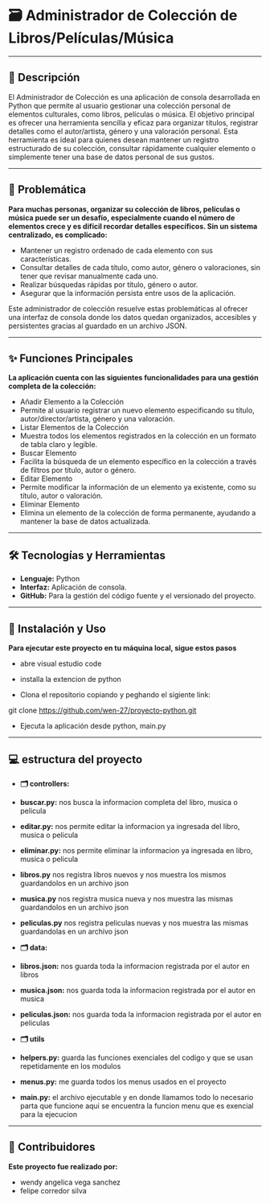 # 🗃 Administrador de Colección de Libros/Películas/Música

---

## 📝 Descripción

El Administrador de Colección es una aplicación de consola desarrollada en Python que permite al usuario gestionar una colección personal de elementos culturales, como libros, películas o música. El objetivo principal es ofrecer una herramienta sencilla y eficaz para organizar títulos, registrar detalles como el autor/artista, género y una valoración personal.
Esta herramienta es ideal para quienes desean mantener un registro estructurado de su colección, consultar rápidamente cualquier elemento o simplemente tener una base de datos personal de sus gustos.

---

## 🎯 Problemática 

**Para muchas personas, organizar su colección de libros, películas o música puede ser un desafío, especialmente cuando el número de elementos crece y es difícil recordar detalles específicos. Sin un sistema centralizado, es complicado:**

- Mantener un registro ordenado de cada elemento con sus características.
- Consultar detalles de cada título, como autor, género o valoraciones, sin tener que revisar manualmente cada uno.
- Realizar búsquedas rápidas por título, género o autor.
- Asegurar que la información persista entre usos de la aplicación.

Este administrador de colección resuelve estas problemáticas al ofrecer una interfaz de consola donde los datos quedan organizados, accesibles y persistentes gracias al guardado en un archivo JSON.

---

## ✨ Funciones Principales

**La aplicación cuenta con las siguientes funcionalidades para una gestión completa de la colección:**

- Añadir Elemento a la Colección
- Permite al usuario registrar un nuevo elemento especificando su título, autor/director/artista, género y una valoración.
- Listar Elementos de la Colección
- Muestra todos los elementos registrados en la colección en un formato de tabla claro y legible.
- Buscar Elemento
- Facilita la búsqueda de un elemento específico en la colección a través de filtros por título, autor o género.
- Editar Elemento
- Permite modificar la información de un elemento ya existente, como su título, autor o valoración.
- Eliminar Elemento
- Elimina un elemento de la colección de forma permanente, ayudando a mantener la base de datos actualizada.

---

## 🛠️ Tecnologías y Herramientas

- **Lenguaje:** Python
- **Interfaz:** Aplicación de consola.
- **GitHub:** Para la gestión del código fuente y el versionado del proyecto.

---

## 🚀 Instalación y Uso

**Para ejecutar este proyecto en tu máquina local, sigue estos pasos**

- abre visual estudio code 

- installa la extencion de python 

- Clona el repositorio copiando y peghando el sigiente link:

git clone https://github.com/wen-27/proyecto-python.git

- Ejecuta la aplicación desde python, main.py

---

## 💻 estructura del proyecto

- **🗂 controllers:** 

- **buscar.py:** nos busca la informacion completa del libro, musica o pelicula 
- **editar.py:**  nos permite editar la informacion ya ingresada del libro, musica o pelicula
- **eliminar.py:** nos permite eliminar la informacion ya ingresada en libro, musica o pelicula 
- **libros.py** nos registra libros nuevos y nos muestra los mismos guardandolos en un archivo json 
- **musica.py** nos registra musica nueva y nos muestra las mismas guardandolos en un archivo json 
- **peliculas.py** nos registra peliculas nuevas y nos muestra las mismas guardandolas en un archivo json

- **🗂 data:**

- **libros.json:** nos guarda toda la informacion registrada por el autor en libros
- **musica.json:** nos guarda toda la informacion registrada por el autor en musica
- **peliculas.json:** nos guarda toda la informacion registrada por el autor en peliculas

- **🗂 utils**

- **helpers.py:** guarda las funciones exenciales del codigo y que se usan repetidamente en los modulos
- **menus.py:** me guarda todos los menus usados en el proyecto 

- **main.py:** el archivo ejecutable y en donde llamamos todo lo necesario parta que funcione aqui se encuentra la funcion menu que es exencial para la ejecucion

---

## 👥 Contribuidores

**Este proyecto fue realizado por:**

- wendy angelica vega sanchez
- felipe corredor silva
